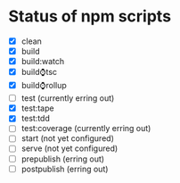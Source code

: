 # Status of npm scripts
- [x] clean
- [x] build
- [x] build:watch
- [x] build:watch:tsc
- [x] build:watch:rollup
- [ ] test (currently erring out)
- [x] test:tape
- [x] test:tdd
- [ ] test:coverage (currently erring out)
- [ ] start (not yet configured)
- [ ] serve (not yet configured)
- [ ] prepublish (erring out)
- [ ] postpublish (erring out)
